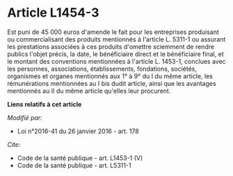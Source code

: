 # Article L1454-3

Est puni de 45 000 euros d'amende le fait pour les entreprises produisant ou commercialisant des produits mentionnés à
l'article L. 5311-1 ou assurant les prestations associées à ces produits d'omettre sciemment de rendre publics l'objet
précis, la date, le bénéficiaire direct et le bénéficiaire final, et le montant des conventions mentionnées à l'article L.
1453-1, conclues avec les personnes, associations, établissements, fondations, sociétés, organismes et organes mentionnés aux
1° à 9° du I du même article, les rémunérations mentionnées au I bis dudit article, ainsi que les avantages mentionnés au II
du même article qu'elles leur procurent.

**Liens relatifs à cet article**

_Modifié par_:

  - Loi n°2016-41 du 26 janvier 2016 - art. 178

_Cite_:

  - Code de la santé publique - art. L1453-1 (V)
  - Code de la santé publique - art. L5311-1
